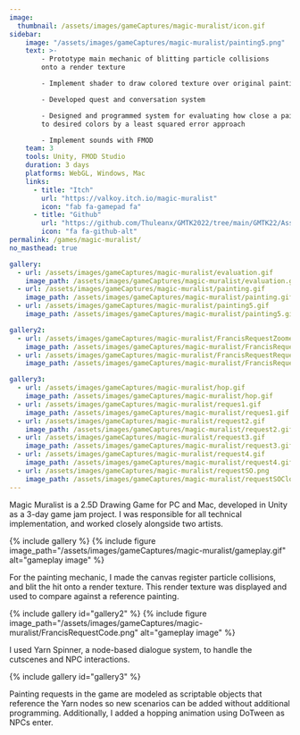 ```yaml
---
image:
  thumbnail: /assets/images/gameCaptures/magic-muralist/icon.gif
sidebar:
    image: "/assets/images/gameCaptures/magic-muralist/painting5.png"
    text: >-
        - Prototype main mechanic of blitting particle collisions 
        onto a render texture

        - Implement shader to draw colored texture over original painting

        - Developed quest and conversation system

        - Designed and programmed system for evaluating how close a painting is 
        to desired colors by a least squared error approach

        - Implement sounds with FMOD
    team: 3
    tools: Unity, FMOD Studio
    duration: 3 days
    platforms: WebGL, Windows, Mac
    links:
      - title: "Itch"
        url: "https://valkoy.itch.io/magic-muralist"
        icon: "fab fa-gamepad fa"
      - title: "Github"
        url: "https://github.com/Thuleanx/GMTK2022/tree/main/GMTK22/Assets/Scripts"
        icon: "fa fa-github-alt"
permalink: /games/magic-muralist/
no_masthead: true

gallery:
  - url: /assets/images/gameCaptures/magic-muralist/evaluation.gif
    image_path: /assets/images/gameCaptures/magic-muralist/evaluation.gif
  - url: /assets/images/gameCaptures/magic-muralist/painting.gif
    image_path: /assets/images/gameCaptures/magic-muralist/painting.gif
  - url: /assets/images/gameCaptures/magic-muralist/painting5.gif
    image_path: /assets/images/gameCaptures/magic-muralist/painting5.gif

gallery2:
  - url: /assets/images/gameCaptures/magic-muralist/FrancisRequestZoomed.png
    image_path: /assets/images/gameCaptures/magic-muralist/FrancisRequestZoomed.png
  - url: /assets/images/gameCaptures/magic-muralist/FrancisRequestRequest.gif
    image_path: /assets/images/gameCaptures/magic-muralist/FrancisRequest.gif

gallery3:
  - url: /assets/images/gameCaptures/magic-muralist/hop.gif
    image_path: /assets/images/gameCaptures/magic-muralist/hop.gif
  - url: /assets/images/gameCaptures/magic-muralist/reques1.gif
    image_path: /assets/images/gameCaptures/magic-muralist/reques1.gif
  - url: /assets/images/gameCaptures/magic-muralist/request2.gif
    image_path: /assets/images/gameCaptures/magic-muralist/request2.gif
  - url: /assets/images/gameCaptures/magic-muralist/request3.gif
    image_path: /assets/images/gameCaptures/magic-muralist/request3.gif
  - url: /assets/images/gameCaptures/magic-muralist/request4.gif
    image_path: /assets/images/gameCaptures/magic-muralist/request4.gif
  - url: /assets/images/gameCaptures/magic-muralist/requestSO.png
    image_path: /assets/images/gameCaptures/magic-muralist/requestSOCloseup3.png
---
```

  <!-- overlay_color: "#000" -->
  <!-- overlay_filter: "0.1" -->
  <!-- overlay_image: /assets/images/gameCaptures/magic-muralist/painting5.png -->

Magic Muralist is a 2.5D Drawing Game for PC and Mac, developed in Unity as a 3-day game jam project.
I was responsible for all technical implementation, and worked closely alongside two artists.

{% include gallery %}
{% include figure image_path="/assets/images/gameCaptures/magic-muralist/gameplay.gif" alt="gameplay image" %}

For the painting mechanic, I made the canvas register particle collisions, 
and blit the hit onto a render texture. 
This render texture was displayed and used to compare against a reference painting.

{% include gallery id="gallery2" %}
{% include figure image_path="/assets/images/gameCaptures/magic-muralist/FrancisRequestCode.png" alt="gameplay image" %}

I used Yarn Spinner, a node-based dialogue system, to handle the cutscenes and NPC interactions.

{% include gallery id="gallery3" %}

Painting requests in the game are modeled as scriptable objects that reference the 
Yarn nodes so new scenarios can be added without additional programming. 
Additionally, I added a hopping animation using DoTween as NPCs enter.
